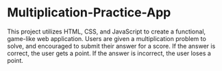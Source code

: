 # Multiplication-Practice-App
This project utilizes HTML, CSS, and JavaScript to create a functional, game-like web application. Users are given a multiplication problem to solve, and encouraged to submit their answer for a score. If the answer is correct, the user gets a point. If the answer is incorrect, the user loses a point.
